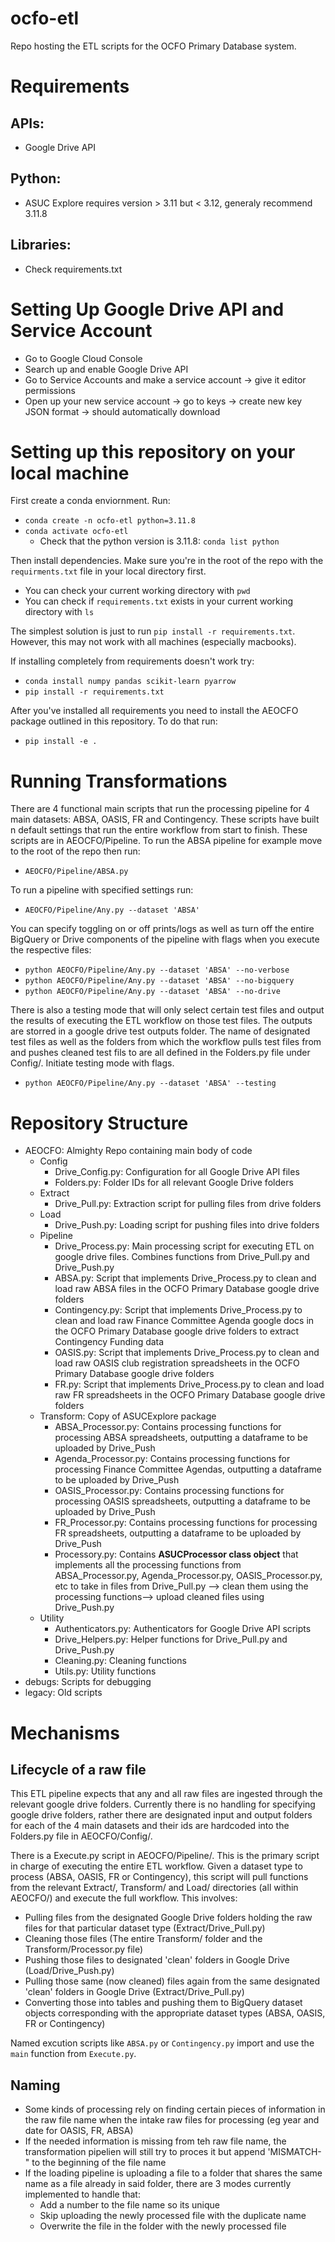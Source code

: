 # ocfo-etl
Repo hosting the ETL scripts for the OCFO Primary Database system. 

# Requirements
## APIs:
- Google Drive API
## Python:
- ASUC Explore requires version > 3.11 but < 3.12, generaly recommend 3.11.8
## Libraries:
- Check requirements.txt

# Setting Up Google Drive API and Service Account
- Go to Google Cloud Console
- Search up and enable Google Drive API
- Go to Service Accounts and make a service account -> give it editor permissions
- Open up your new service account -> go to keys -> create new key JSON format -> should automatically download  

# Setting up this repository on your local machine
First create a conda enviornment. Run:
- `conda create -n ocfo-etl python=3.11.8`
- `conda activate ocfo-etl`
    - Check that the python version is 3.11.8: `conda list python`

Then install dependencies. Make sure you're in the root of the repo with the `requirments.txt` file in your local directory first. 
- You can check your current working directory with `pwd` 
- You can check if `requirements.txt` exists in your current working directory with `ls`

The simplest solution is just to run `pip install -r requirements.txt`. However, this may not work with all machines (especially macbooks).

If installing completely from requirements doesn't work try:
- `conda install numpy pandas scikit-learn pyarrow`
- `pip install -r requirements.txt`

After you've installed all requirements you need to install the AEOCFO package outlined in this repository. To do that run:
- `pip install -e .`

# Running Transformations
There are 4 functional main scripts that run the processing pipeline for 4 main datasets: ABSA, OASIS, FR and Contingency. These scripts have built n default settings that run the entire workflow from start to finish. These scripts are in AEOCFO/Pipeline. To run the ABSA pipeline for example move to the root of the repo then run: 
- `AEOCFO/Pipeline/ABSA.py`

To run a pipeline with specified settings run: 
- `AEOCFO/Pipeline/Any.py --dataset 'ABSA'`

You can specify toggling on or off prints/logs as well as turn off the entire BigQuery or Drive components of the pipeline with flags when you execute the respective files: 
- `python AEOCFO/Pipeline/Any.py --dataset 'ABSA' --no-verbose`
- `python AEOCFO/Pipeline/Any.py --dataset 'ABSA' --no-bigquery`
- `python AEOCFO/Pipeline/Any.py --dataset 'ABSA' --no-drive`

There is also a testing mode that will only select certain test files and output the results of executing the ETL workflow on those test files. The outputs are storred in a google drive test outputs folder. The name of designated test files as well as the folders from which the workflow pulls test files from and pushes cleaned test fils to are all defined in the Folders.py file under Config/. Initiate testing mode with flags. 
- `python AEOCFO/Pipeline/Any.py --dataset 'ABSA' --testing`

# Repository Structure
- AEOCFO: Almighty Repo containing main body of code
    - Config
        - Drive_Config.py: Configuration for all Google Drive API files
        - Folders.py: Folder IDs for all relevant Google Drive folders
    - Extract
        - Drive_Pull.py: Extraction script for pulling files from drive folders
    - Load
        - Drive_Push.py: Loading script for pushing files into drive folders
    - Pipeline
        - Drive_Process.py: Main processing script for executing ETL on google drive files. Combines functions from Drive_Pull.py and Drive_Push.py
        - ABSA.py: Script that implements Drive_Process.py to clean and load raw ABSA files in the OCFO Primary Database google drive folders
        - Contingency.py: Script that implements Drive_Process.py to clean and load raw Finance Committee Agenda google docs in the OCFO Primary Database google drive folders to extract Contingency Funding data
        - OASIS.py: Script that implements Drive_Process.py to clean and load raw OASIS club registration spreadsheets in the OCFO Primary Database google drive folders
        - FR.py: Script that implements Drive_Process.py to clean and load raw FR spreadsheets in the OCFO Primary Database google drive folders
    - Transform: Copy of ASUCExplore package
        - ABSA_Processor.py: Contains processing functions for processing ABSA spreadsheets, outputting a dataframe to be uploaded by Drive_Push
        - Agenda_Processor.py: Contains processing functions for processing Finance Committee Agendas, outputting a dataframe to be uploaded by Drive_Push
        - OASIS_Processor.py: Contains processing functions for processing OASIS spreadsheets, outputting a dataframe to be uploaded by Drive_Push
        - FR_Processor.py: Contains processing functions for processing FR spreadsheets, outputting a dataframe to be uploaded by Drive_Push
        - Processory.py: Contains **ASUCProcessor class object** that implements all the processing functions from ABSA_Processor.py, Agenda_Processor.py, OASIS_Processor.py, etc to take in files from Drive_Pull.py --> clean them using the processing functions--> upload cleaned files using Drive_Push.py
    - Utility
        - Authenticators.py: Authenticators for Google Drive API scripts
        - Drive_Helpers.py: Helper functions for Drive_Pull.py and Drive_Push.py
        - Cleaning.py: Cleaning functions
        - Utils.py: Utility functions
- debugs: Scripts for debugging
- legacy: Old scripts

# Mechanisms
## Lifecycle of a raw file
This ETL pipeline expects that any and all raw files are ingested through the relevant google drive folders. Currently there is no handling for specifying google drive folders, rather there are designated input and output folders for each of the 4 main datasets and their ids are hardcoded into the Folders.py file in AEOCFO/Config/.

There is a Execute.py script in AEOCFO/Pipeline/. This is the primary script in charge of executing the entire ETL workflow. Given a dataset type to process (ABSA, OASIS, FR or Contingency), this script will pull functions from the relevant Extract/, Transform/ and Load/ directories (all within AEOCFO/) and execute the full workflow. This involves:
- Pulling files from the designated Google Drive folders holding the raw files for that particular dataset type (Extract/Drive_Pull.py)
- Cleaning those files (The entire Transform/ folder and the Transform/Processor.py file)
- Pushing those files to designated 'clean' folders in Google Drive (Load/Drive_Push.py)
- Pulling those same (now cleaned) files again from the same designated 'clean' folders in Google Drive (Extract/Drive_Pull.py)
- Converting those into tables and pushing them to BigQuery dataset objects corresponding with the appropriate dataset types (ABSA, OASIS, FR or Contingency)

Named excution scripts like `ABSA.py` or `Contingency.py` import and use the `main` function from `Execute.py`.

## Naming
- Some kinds of processing rely on finding certain pieces of information in the raw file name when the intake raw files for processing (eg year and date for OASIS, FR, ABSA)
- If the needed information is missing from teh raw file name, the transformation pipelien will still try to proces it but append 'MISMATCH-" to the beginning of the file name
- If the loading pipeline is uploading a file to a folder that shares the same name as a file already in said folder, there are 3 modes currently implemented to handle that:
    - Add a number to the file name so its unique
    - Skip uploading the newly processed file with the duplicate name
    - Overwrite the file in the folder with the newly processed file